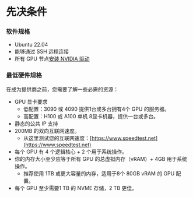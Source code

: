# 先决条件

### 软件规格 <a href="#hpaxl" id="hpaxl"></a>

* Ubuntu 22.04&#x20;
* 能够通过 SSH 远程连接
* 所有 GPU 节点[安装 NVIDIA 驱动](https://ubuntu.com/server/docs/nvidia-drivers-installation)

### 最低硬件规格 <a href="#lpzfz" id="lpzfz"></a>

在成为提供商之前，您需要了解一些必需的资源：

* GPU 显卡要求
  * 低配置：3090 或 4090 提供1台或多台拥有4个 GPU 的服务器。
  * 高配置：H100 或 A100 单机 8显卡机器，提供一台或多台。
* 静态的公共 IP 支持
* 200MB 的双向互联网速度。
  * 从这里测试您的互联网速度：[https://www.speedtest.net](https://www.speedtest.net)
* 每个 GPU 有 4 个逻辑核心 + 2 个用于系统操作。
* 你的内存大小至少应等于所有 GPU 的总虚拟内存（vRAM）+ 4GB 用于系统操作。
  * 推荐使用 1TB 或更大容量的内存，适用于8个 80GB vRAM 的 GPU 配置。
* 每个 GPU 至少需要1 TB 的 NVME 存储，2 TB 更佳。
